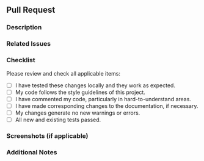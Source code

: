 ## Pull Request

### Description
[//]: # (Describe the changes introduced by this pull request)

### Related Issues
[//]: # (Reference any related issues here using GitHub issue links, for example: "Fixes #123")

### Checklist
Please review and check all applicable items:
- [ ] I have tested these changes locally and they work as expected.
- [ ] My code follows the style guidelines of this project.
- [ ] I have commented my code, particularly in hard-to-understand areas.
- [ ] I have made corresponding changes to the documentation, if necessary.
- [ ] My changes generate no new warnings or errors.
- [ ] All new and existing tests passed.

### Screenshots (if applicable)
[//]: # (Include screenshots or GIFs to demonstrate changes, if relevant)

### Additional Notes
[//]: # (Add any additional information or notes here)
